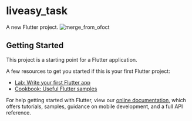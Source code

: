 # liveasy_task

A new Flutter project.
![merge_from_ofoct](https://user-images.githubusercontent.com/63182838/147890944-f48385dc-b365-4ffa-b12c-938059a679af.png)


## Getting Started

This project is a starting point for a Flutter application.

A few resources to get you started if this is your first Flutter project:

- [Lab: Write your first Flutter app](https://flutter.dev/docs/get-started/codelab)
- [Cookbook: Useful Flutter samples](https://flutter.dev/docs/cookbook)

For help getting started with Flutter, view our
[online documentation](https://flutter.dev/docs), which offers tutorials,
samples, guidance on mobile development, and a full API reference.
